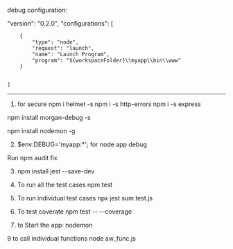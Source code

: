 debug configuration:

"version": "0.2.0",
    "configurations": [
                        
        {
            "type": "node",
            "request": "launch",
            "name": "Launch Program",
            "program": "${workspaceFolder}\\myapp\\bin\\www"
        }

       
    ]
********************************

1. for secure 
npm i helmet -s
npm i -s http-errors
npm i -s express

npm install morgan-debug -s

npm install nodemon -g

2. $env:DEBUG='myapp:*';  for node app debug

Run npm audit fix

3. npm install jest --save-dev


4. To run all the test cases
npm test

5. To run individual test cases
npx jest sum.test.js

6. To test coverate
npm test -- --coverage

8. to Start the app:
nodemon

9 to call individual functions
node aw_func.js